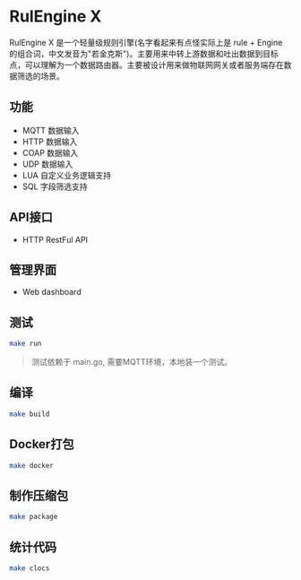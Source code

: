 # RulEngine X
RulEngine X 是一个轻量级规则引擎(名字看起来有点怪实际上是 rule + Engine 的组合词，中文发音为"若金克斯")。主要用来中转上游数据和吐出数据到目标点，可以理解为一个数据路由器。主要被设计用来做物联网网关或者服务端存在数据筛选的场景。
## 功能
- MQTT 数据输入
- HTTP 数据输入
- COAP 数据输入
- UDP 数据输入
- LUA 自定义业务逻辑支持
- SQL 字段筛选支持

## API接口
- HTTP RestFul API
## 管理界面
- Web dashboard

## 测试

```sh
make run
```
> 测试依赖于 main.go, 需要MQTT环境，本地装一个测试。

## 编译
```sh
make build
```
## Docker打包
```sh
make docker
```
## 制作压缩包
```sh
make package
```
## 统计代码
```sh
make clocs
```
